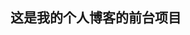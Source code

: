 <!--
 * @Author: chenyx
 * @Date: 2022-12-28 18:57:04
 * @LastEditors: Do not edit
 * @LastEditTime: 2023-06-27 10:42:10
 * @FilePath: /chenyxjs-blog/README.md
-->
## 这是我的个人博客的前台项目
